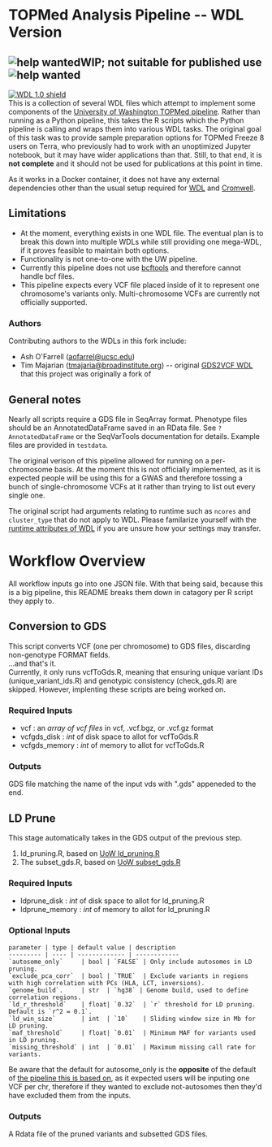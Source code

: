 # TOPMed Analysis Pipeline -- WDL Version

![help wanted](https://img.shields.io/badge/help-wanted-red)**WIP; not suitable for published use**![help wanted](https://img.shields.io/badge/help-wanted-red)
---
[![WDL 1.0 shield](https://img.shields.io/badge/WDL-1.0-lightgrey.svg)](https://github.com/openwdl/wdl/blob/main/versions/1.0/SPEC.md)  
This is a collection of several WDL files which attempt to implement some components of the [University of Washington TOPMed pipeline](https://github.com/UW-GAC/analysis_pipeline). Rather than running as a Python pipeline, this takes the R scripts which the Python pipeline is calling and wraps them into various WDL tasks. The original goal of this task was to provide sample preparation options for TOPMed Freeze 8 users on Terra, who previously had to work with an unoptimized Jupyter notebook, but it may have wider applications than that. Still, to that end, it is **not complete** and it should not be used for publications at this point in time.

As it works in a Docker container, it does not have any external dependencies other than the usual setup required for [WDL](https://software.broadinstitute.org/wdl/documentation/quickstart) and [Cromwell](http://cromwell.readthedocs.io/en/develop/).

## Limitations
* At the moment, everything exists in one WDL file. The eventual plan is to break this down into multiple WDLs while still providing one mega-WDL, if it proves feasible to maintain both options.
* Functionality is not one-to-one with the UW pipeline.
* Currently this pipeline does not use [bcftools](http://www.htslib.org/download/) and therefore cannot handle bcf files.
* This pipeline expects every VCF file placed inside of it to represent one chromosome's variants only. Multi-chromosome VCFs are currently not officially supported.

### Authors
Contributing authors to the WDLs in this fork include:
* Ash O'Farrell (aofarrel@ucsc.edu)
* Tim Majarian (tmajaria@broadinstitute.org) -- original [GDS2VCF WDL](https://github.com/manning-lab/vcfToGds) that this project was originally a fork of

## General notes
Nearly all scripts require a GDS file in SeqArray format. Phenotype files should be an AnnotatedDataFrame saved in an RData file. See `?AnnotatedDataFrame` or the SeqVarTools documentation for details. Example files are provided in `testdata`.

The original verison of this pipeline allowed for running on a per-chromosome basis. At the moment this is not officially implemented, as it is expected people will be using this for a GWAS and therefore tossing a bunch of single-chromosome VCFs at it rather than trying to list out every single one.

The original script had arguments relating to runtime such as `ncores` and `cluster_type` that do not apply to WDL. Please familarize yourself with the [runtime attributes of WDL](https://cromwell.readthedocs.io/en/stable/RuntimeAttributes/) if you are unsure how your settings may transfer.

# Workflow Overview
All workflow inputs go into one JSON file. With that being said, because this is a big pipeline, this README breaks them down in catagory per R script they apply to.

## Conversion to GDS
This script converts VCF (one per chromosome) to GDS files, discarding non-genotype FORMAT fields.  
...and that's it.  
Currently, it only runs vcfToGds.R, meaning that ensuring unique variant IDs (unique_variant_ids.R) and genotypic consistency (check_gds.R) are skipped. However, implenting these scripts are being worked on.

### Required Inputs
* vcf : an *array of vcf files* in vcf, .vcf.bgz, or .vcf.gz format
* vcfgds_disk : *int* of disk space to allot for vcfToGds.R
* vcfgds_memory : *int* of memory to allot for vcfToGds.R

### Outputs
GDS file matching the name of the input vds with ".gds" appeneded to the end.

## LD Prune
This stage automatically takes in the GDS output of the previous step.
1. ld_pruning.R, based on [UoW ld_pruning.R](https://github.com/UW-GAC/analysis_pipeline/blob/master/R/ld_pruning.R)
2. The subset_gds.R, based on [UoW subset_gds.R](https://github.com/UW-GAC/analysis_pipeline/blob/master/R/subset_gds.R)

### Required Inputs
* ldprune_disk : *int* of disk space to allot for ld_pruning.R
* ldprune_memory : *int* of memory to allot for ld_pruning.R

### Optional Inputs
    parameter | type | default value | description
    --------- | ---- | ------------- | ------------
	`autosome_only`     | bool | `FALSE` | Only include autosomes in LD pruning.
	`exclude_pca_corr`  | bool | `TRUE`  | Exclude variants in regions with high correlation with PCs (HLA, LCT, inversions).
	`genome_build`.     | str  | `hg38` | Genome build, used to define correlation regions.
	`ld_r_threshold`    | float| `0.32`  | `r` threshold for LD pruning. Default is `r^2 = 0.1`.
	`ld_win_size`       | int  | `10`    | Sliding window size in Mb for LD pruning.
	`maf_threshold`     | float| `0.01`  | Minimum MAF for variants used in LD pruning.
	`missing_threshold` | int  | `0.01`  | Maximum missing call rate for variants.

Be aware that the default for autosome_only is the **opposite** of the default of [the pipeline this is based on](https://github.com/UW-GAC/analysis_pipeline), as it expected users will be inputing one VCF per chr, therefore if they wanted to exclude not-autosomes then they'd have excluded them from the inputs.

### Outputs
A Rdata file of the pruned variants and subsetted GDS files.
